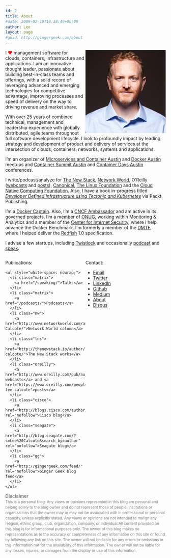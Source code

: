 ```yaml
---
id: 2
title: About
#date: 2009-02-10T18:38:49+00:00
author: Lee
layout: page
#guid: http://gingergeek.com/about
---
```

<img src="/images/Lee-Calcote.jpg" alt="Lee Calcote" width="50%" style="float:right;margin-left:.25rem;margin-bottom:.2rem;" />

<!--Description and profile picture needs to be updated-->
I <span style="color: red; font-size: 1em;">♥</span> management software for clouds, containers, infrastructure and applications. I am an innovative thought leader, passionate about building best-in-class teams and offerings, with a solid record of leveraging advanced and emerging technologies for competitive advantage, improving processes and speed of delivery on the way to driving revenue and market share.

With over 25 years of combined technical, management and leadership experience with globally distributed, agile teams throughout full software development lifecycle. I look to profoundly impact by leading strategy and development of product and delivery of services at the intersection of clouds, containers, networks, systems and applications.

I’m an organizer of [Microservices and Container Austin](http://www.meetup.com/Microservices-and-Containers-Austin/) and [Docker Austin](http://www.meetup.com/Docker-Austin/) meetups and [Container Summit Austin](http://containersummit.io/city-series/2016/austin) and [Container Days Austin](http://www.containerdaysaustin.com/2016/) conferences.

I write/podcast/analyze for [The New Stack](http://thenewstack.io/author/lee-calcote/), [Network World](http://www.networkworld.com/author/Lee-Calcote/), O’Reilly ([webcasts](http://www.oreilly.com/pub/au/7371) and [posts](https://www.oreilly.com/people/7f693-lee-calcote)), [Canonical](http://www.canonical.com), [The Linux Foundation](http://www.linuxfoundation.org) and the [Cloud Native Computing Foundation](https://cncf.io/blog). Also, I have a book in-progress titled _[Developer Defined Infrastructure using Tectonic and Kubernetes](https://www.packtpub.com/virtualization-and-cloud/developer-defined-infrastructure-using-tectonic-and-kubernetes)_ via Packt Publishing.

I’m a [Docker Captain](https://www.docker.com/community/docker-captains). Also, I’m a [CNCF Ambassador](https://cncf.io/about/ambassadors) and am active in its governed projects. I’m a member of [ONUG](https://opennetworkingusergroup.com), working within Monitoring & Analytics and a member of the [Center for Internet Security](https://benchmarks.cisecurity.org), where I help advance the Docker Benchmark. I’m formerly a member of the [DMTF](http://www.dmtf.org), where I helped deliver the [Redfish](http://redfish.dmtf.org) 1.0 specification.

I advise a few startups, including [Twistlock](https://www.twistlock.com/team/) and occasionally [podcast](/podcasts) and [speak](/speaking).

<div style="display:flex;">
  <div style="display: inline-block; text-align: left; float: left; width: 50%;">
    <p>
      Publications:
    </p>
    
    <ul style="white-space: nowrap;">
      <li class="matrix">
        <a href="/speaking/">Talks</a>
      </li>
      <li class="matrix">
        <a href="/podcasts/">Podcasts</a>
      </li>
      <li class="nw">
        <a href="http://www.networkworld.com/author/Lee-Calcote/">Network World column</a>
      </li>
      <li class="tns">
        <a href="http://thenewstack.io/author/lee-calcote/">The New Stack works</a>
      </li>
      <li class="oreilly">
        <a href="http://www.oreilly.com/pub/au/7371">O’Reilly webcasts</a> and <a href="https://www.oreilly.com/people/7f693-lee-calcote">posts</a>
      </li>
      <li class="cisco">
        <a href="http://blogs.cisco.com/author/LeeCalcote/" rel="nofollow">Cisco blog</a>
      </li>
      <li class="seagate">
        <a href="http://blog.seagate.com/?s=Lee%20Calcote&search_by=author" rel="nofollow">Seagate blog</a>
      </li>
      <li class="gg">
        <a href="http://gingergeek.com/feed/" rel="nofollow">Ginger Geek blog feed</a>
      </li>
    </ul>
  </div>
  <div style="display: inline-block; text-align: left; float: left; width: 50%;">
    <p>
      Contact:
    </p>
    <ul style="white-space: nowrap;">
      <li class="email">
        <a href="mailto:leecalcote@gmail.com">Email</a>
      </li>
      <li class="twitter">
        <a href="http://www.twitter.com/lcalcote" target="_blank" rel="nofollow">Twitter</a>
      </li>
      <li class="linkedin">
        <a title="Join my LinkedIn network" href="http://www.linkedin.com/in/leecalcote" target="_blank" rel="nofollow">LinkedIn</a>
      </li>
      <li class="github">
        <a href="https://github.com/leecalcote" target="_blank" rel="nofollow">Github</a>
      </li>
      <li class="medium">
        <a href="https://medium.com/@lcalcote" target="_blank" rel="nofollow">Medium</a>
      </li>
      <li class="aboutme">
        <a href="https://about.me/leecalcote" rel="nofollow">About</a>
      </li>
      <li class="disqus">
        <a href="https://disqus.com/home/user/lcalcote" target="_blank" rel="nofollow">Disqus</a>
      </li>
    </ul>
  </div>
</div>
<div style="diplay:block;width:100%;position:relative;">
<span style="color: gray;"><strong>Disclaimer</strong><small><br /> This is a personal blog. Any views or opinions represented in this blog are personal and belong solely to the blog owner and do not represent those of people, institutions or organizations that the owner may or may not be associated with in professional or personal capacity, unless explicitly stated. Any views or opinions are not intended to malign any religion, ethnic group, club, organization, company, or individual.All content provided on this blog is for informational purposes only. The owner of this blog makes no representations as to the accuracy or completeness of any information on this site or found by following any link on this site. The owner will not be liable for any errors or omissions in this information nor for the availability of this information. The owner will not be liable for any losses, injuries, or damages from the display or use of this information.</small></span>
</div>

<!--
<div style="position: relative; float: right;">Feedback is always welcome:[contact-form 1 "Contact form 1"]</div>
-->
 <!-- 
  <div style="display: inline-block; text-align: left; float: left; width: 50%;">
<p>
<li><a href="http://intensedebate.com/people/lcalcote" target="_blank" rel="nofollow"><img class="alignnone" src="http://intensedebate.com/favicon.ico" alt="" width="16" height="16" /> Intense Debate</a></li>
<li><a href="http://friendfeed.com/lcalcote" target="_blank" rel="nofollow"><img class="alignnone" src="http://friendfeed.com/favicon.ico" alt="" width="16" height="16" /> FriendFeed</a></li>
<li><a href="http://www.facebook.com/profile.php?id=lcalcote" target="_blank" rel="nofollow"><img class="alignnone" src="http://facebook.com/favicon.ico" alt="" width="16" height="16" /> Facebook</a></li>
<li><a href="http://www.mixx.com/users/lcalcote" target="_blank" rel="nofollow"><img class="alignnone" src="http://mixx.com/favicon.ico" alt="" width="16" height="16" /> Mixx</a></li>
<li><a href="http://www.digg.com/users/lcalcote" target="_blank" rel="nofollow"><img class="alignnone" src="http://digg.com/favicon.ico" alt="" width="16" height="16" /> Digg</a></li>
<li><a href="http://lcalcote.stumbleupon.com/public/" target="_blank" rel="nofollow"><img class="alignnone" src="http://stumbleupon.com/favicon.ico" alt="" width="16" height="16" /> StumbleUpon</a></li>
</p>
  </div>-->